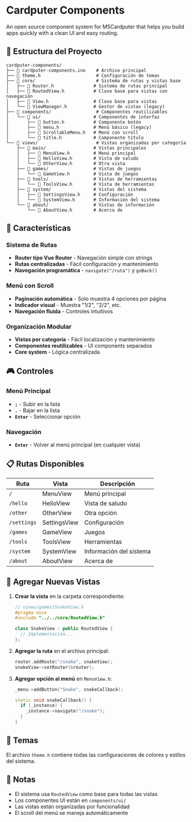 # Cardputer Components

An open source component system for M5Cardputer that helps you build apps quickly with a clean UI and easy routing.

## 📁 Estructura del Proyecto

```
cardputer-components/
├── 📄 cardputer-components.ino    # Archivo principal
├── 📄 theme.h                     # Configuración de temas
├── 📁 core/                       # Sistema de rutas y vistas base
│   ├── 📄 Router.h               # Sistema de rutas principal
│   ├── 📄 RoutedView.h           # Clase base para vistas con navegación
│   ├── 📄 View.h                 # Clase base para vistas
│   └── 📄 ViewManager.h          # Gestor de vistas (legacy)
├── 📁 components/                 # Componentes reutilizables
│   └── 📁 ui/                    # Componentes de interfaz
│       ├── 📄 button.h           # Componente botón
│       ├── 📄 menu.h             # Menú básico (legacy)
│       ├── 📄 ScrollableMenu.h   # Menú con scroll
│       └── 📄 title.h            # Componente título
└── 📁 views/                      # Vistas organizadas por categoría
    ├── 📁 main/                  # Vistas principales
    │   ├── 📄 MenuView.h         # Menú principal
    │   ├── 📄 HelloView.h        # Vista de saludo
    │   └── 📄 OtherView.h        # Otra vista
    ├── 📁 games/                 # Vistas de juegos
    │   └── 📄 GameView.h         # Vista de juegos
    ├── 📁 tools/                 # Vistas de herramientas
    │   └── 📄 ToolsView.h        # Vista de herramientas
    ├── 📁 system/                # Vistas del sistema
    │   ├── 📄 SettingsView.h     # Configuración
    │   └── 📄 SystemView.h       # Información del sistema
    └── 📁 about/                 # Vistas de información
        └── 📄 AboutView.h        # Acerca de
```

## 🚀 Características

### Sistema de Rutas
- **Router tipo Vue Router** - Navegación simple con strings
- **Rutas centralizadas** - Fácil configuración y mantenimiento
- **Navegación programática** - `navigate("/ruta")` y `goBack()`

### Menú con Scroll
- **Paginación automática** - Solo muestra 4 opciones por página
- **Indicador visual** - Muestra "1/2", "2/2", etc.
- **Navegación fluida** - Controles intuitivos

### Organización Modular
- **Vistas por categoría** - Fácil localización y mantenimiento
- **Componentes reutilizables** - UI components separados
- **Core system** - Lógica centralizada

## 🎮 Controles

### Menú Principal
- **`;`** - Subir en la lista
- **`.`** - Bajar en la lista
- **`Enter`** - Seleccionar opción

### Navegación
- **`Enter`** - Volver al menú principal (en cualquier vista)

## 📋 Rutas Disponibles

| Ruta | Vista | Descripción |
|------|-------|-------------|
| `/` | MenuView | Menú principal |
| `/hello` | HelloView | Vista de saludo |
| `/other` | OtherView | Otra opción |
| `/settings` | SettingsView | Configuración |
| `/games` | GameView | Juegos |
| `/tools` | ToolsView | Herramientas |
| `/system` | SystemView | Información del sistema |
| `/about` | AboutView | Acerca de |

## 🔧 Agregar Nuevas Vistas

1. **Crear la vista** en la carpeta correspondiente:
   ```cpp
   // views/games/SnakeView.h
   #pragma once
   #include "../../core/RoutedView.h"
   
   class SnakeView : public RoutedView {
     // Implementación...
   };
   ```

2. **Agregar la ruta** en el archivo principal:
   ```cpp
   router.addRoute("/snake", snakeView);
   snakeView->setRouter(&router);
   ```

3. **Agregar opción al menú** en `MenuView.h`:
   ```cpp
   _menu->addButton("Snake", snakeCallback);
   
   static void snakeCallback() {
     if (_instance) {
       _instance->navigate("/snake");
     }
   }
   ```

## 🎨 Temas

El archivo `theme.h` contiene todas las configuraciones de colores y estilos del sistema.

## 📝 Notas

- El sistema usa `RoutedView` como base para todas las vistas
- Los componentes UI están en `components/ui/`
- Las vistas están organizadas por funcionalidad
- El scroll del menú se maneja automáticamente 